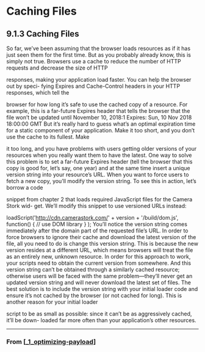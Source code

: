 # Caching Files

## **9.1.3 Caching Files**

So far, we’ve been assuming that the browser loads resources as if it has just seen them
for the first time. But as you probably already know, this is simply not true. Browsers
use a cache to reduce the number of HTTP requests and decrease the size of HTTP

responses, making your application load faster. You can help the browser out by speci-
fying Expires and Cache-Control headers in your HTTP responses, which tell the

browser for how long it’s safe to use the cached copy of a resource. For example, this is
a far-future Expires header that tells the browser that the file won’t be updated until
November 10, 2018:1
Expires: Sun, 10 Nov 2018 18:00:00 GMT
But it’s really hard to guess what’s an optimal expiration time for a static component
of your application. Make it too short, and you don’t use the cache to its fullest. Make

it too long, and you have problems with users getting older versions of your resources
when you really want them to have the latest.
One way to solve this problem is to set a far-future Expires header (tell the
browser that this copy is good for, let’s say, one year) and at the same time insert a
unique version string into your resource’s URL. When you want to force users to fetch
a new copy, you’ll modify the version string. To see this in action, let’s borrow a code

snippet from chapter 2 that loads required JavaScript files for the Camera Stork wid-
get. We’ll modify this snippet to use versioned URLs instead:

loadScript('http://cdn.camerastork.com/' + version + '/build/dom.js',
function() {
// use DOM library
}
);
You’ll notice the version string comes immediately after the domain part of the
requested file’s URL. In order to force browsers to ignore their cache and download
the latest version of the file, all you need to do is change this version string. This is
because the new version resides at a different URL, which means browsers will treat
the file as an entirely new, unknown resource.
In order for this approach to work, your scripts need to obtain the current version
from somewhere. And this version string can’t be obtained through a similarly cached
resource; otherwise users will be faced with the same problem—they’ll never get an
updated version string and will never download the latest set of files. The best solution
is to include the version string with your initial loader code and ensure it’s not cached
by the browser (or not cached for long). This is another reason for your initial loader

script to be as small as possible: since it can’t be as aggressively cached, it’ll be down-
loaded far more often than your application’s other resources.

---

### From [[_1_optimizing-payload]]

[//begin]: # "Autogenerated link references for markdown compatibility"
[_1_optimizing-payload]: _1_optimizing-payload "Optimizing Payload"
[//end]: # "Autogenerated link references"